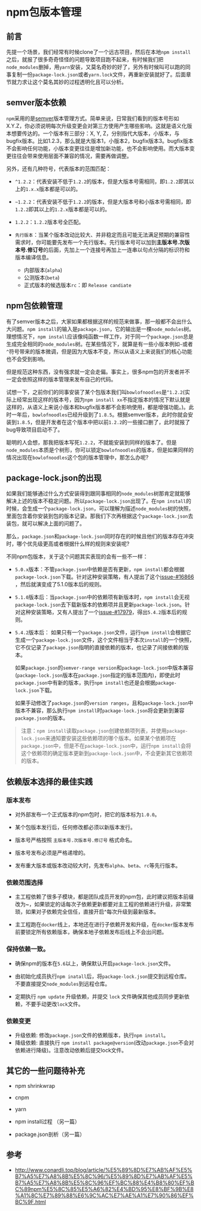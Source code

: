 # npm包版本管理

## 前言

先提一个场景，我们经常有时候clone了一个远古项目，然后在本地`npm install`之后，就报了很多奇奇怪怪的问题导致项目跑不起来，有时候我们把`node_modules`删掉，用`yarn`安装，又莫名奇妙的好了，另外有时候叫可以跑的同事复制一份`package-lock.json`或者`yarn.lock`文件，再重新安装就好了。后面章节就力求让这个莫名其妙的过程透明化且可以分析。

## semver版本依赖

`npm`采用的是[semver](https://semver.org/)版本管理方式。简单来说，日常我们看到的版本号形如X.Y.Z，你必须说明每次升级变更会对第三方使用产生哪些影响。这就是语义化版本想要传达的。一个版本有三部分：X, Y, Z，分别指代大版本，小版本，与bugfix版本。比如1.2.3，那么就是大版本1，小版本2，bugfix版本3。bugfix版本不会影响任何功能，小版本变更往往是增加新功能，也不会影响使用。而大版本变更往往会带来使用层面不兼容的情况，需要再做调整。

另外，还有几种符号，代表版本的范围匹配：

+ `^1.2.2`：代表安装不低于`1.2.2`的版本，但是大版本号需相同，即`1.2.2`即其以上的`1.x.x`版本都是可以的。

+ `~1.2.2`：代表安装不低于`1.2.2`的版本，但是大版本号和小版本号需相同，即`1.2.2`即其以上的`1.2.x`版本都是可以的。

+ `1.2.2`：`1.2.2`版本号全匹配。

+ `先行版本`：当某个版本改动比较大、并非稳定而且可能无法满足预期的兼容性需求时，你可能要先发布一个先行版本。先行版本号可以加到**主版本号.次版本号.修订号**的后面，先加上一个连接号再加上一连串以句点分隔的标识符和版本编译信息。

  + 内部版本(`alpha`)
  + 公测版本(`beta`)
  + 正式版本的候选版本`rc`：即 `Release candiate`

## npm包依赖管理

有了semver版本之后，大家如果都根据这样的规范来做事，那一般都不会出什么大问题。`npm install`的输入是`package.json`，它的输出是一棵`node_modules`树。理想情况下，`npm install`应该像纯函数一样工作，对于同一个`package.json`总是生成完全相同的`node_modules`树。在某些情况下，就算是有一些小版本例如`~`或者`^`符号带来的版本微调，但是因为大版本不变，所以从语义上来说我们的核心功能也不会受到影响。

但是规范这种东西，没有强求就一定会走偏。事实上，很多npm包的开发者并不一定会依照这样的版本管理来发布自己的代码。

试想一下，之前你们的同事安装了某个包版本我们叫`bowlofnoodles`是`^1.2.2`(实际上经常出现这样的版本号，因为`npm install xx`不指定版本的情况下默认就是这样的，从语义上来说小版本和bugfix版本都不会影响使用，都是增强功能。)。此时一年后，`bowlofnoodles`已经升级到了`1.8.5`。根据semver版本，此时你就会安装到`1.8.5`，但是开发者在这个版本中把以前`1.2.2`的一些接口删了，此时就报了bug导致项目启动不了。

聪明的人会想，那我把版本写死`1.2.2`，不就能安装到同样的版本了。但是`node_modules`本质是个树形，你可以锁定`bowlofnoodles`的版本，但是如果同样的情况出现在`bowlofnoodles`这个包的版本管理中，那怎么办呢? 

## package-lock.json的出现

如果我们能够通过什么方式安装得到跟同事相同的`node_modules`树那肯定就能够解决上述的版本不稳定问题。所以`package-lock.json`出现了。在`npm install`的时候，会生成一个`package-lock.json`，可以理解为描述`node_modules`树的快照，里面包含着你安装到包的版本记录。那我们下次再根据这个`package-lock.json`去装包，就可以解决上面的问题了。

那么，`package.json`和`package-lock.json`同时存在的时候且他们的版本存在冲突时，哪个优先级更高或者根据什么样的规则来安装呢?

不同npm包版本，关于这个问题其实表现的会有一些不一样：

+ `5.0.x`版本：不管`package.json`中依赖是否有更新，`npm install`都会根据`package-lock.json`下载。针对这种安装策略，有人提出了这个[issue-#16866](https://github.com/npm/npm/issues/16866) ，然后就演变成了5.1.0版本后的规则。
 
+ `5.1.0`版本后：当`package.json`中的依赖项有新版本时，`npm install`会无视`package-lock.json`去下载新版本的依赖项并且更新`package-lock.json`。针对这种安装策略，又有人提出了一个[issue-#17979](https://github.com/npm/npm/issues/17979)，得出`5.4.2`版本后的规则。

+ `5.4.2`版本后：
  如果只有一个`package.json`文件，运行`npm install`会根据它生成一个`package-lock.json`文件，这个文件相当于本次`install`的一个快照，它不仅记录了`package.json`指明的直接依赖的版本，也记录了间接依赖的版本。
  
  如果`package.json`的`semver-range version`和`package-lock.json`中版本兼容(`package-lock.json`版本在`package.json`指定的版本范围内)，即使此时`package.json`中有新的版本，执行`npm install`也还是会根据`package-lock.json`下载。

  如果手动修改了`package.json`的`version ranges`，且和`package-lock.json`中版本不兼容，那么执行`npm install`时`package-lock.json`将会更新到兼容`package.json`的版本。

> 注意：`npm install`读取`package.json`创建依赖项列表，并使用`package-lock.json`来通知要安装这些依赖项的哪个版本。如果某个依赖项在`package.json`中，但是不在`package-lock.json`中，运行`npm install`会将这个依赖项的确定版本更新到`package-lock.json`中，不会更新其它依赖项的版本。

## 依赖版本选择的最佳实践

### 版本发布

+ 对外部发布一个正式版本的npm包时，把它的版本标为`1.0.0`。

+ 某个包版本发行后，任何修改都必须以新版本发行。

+ 版本号严格按照 `主版本号.次版本号.修订号` 格式命名。

+ 版本号发布必须是严格递增的。

+ 发布重大版本或版本改动较大时，先发布`alpha`、`beta`、`rc`等先行版本。

### 依赖范围选择

+ 主工程依赖了很多子模块，都是团队成员开发的npm包，此时建议把版本前缀改为~，如果锁定的话每次子依赖更新都要对主工程的依赖进行升级，非常繁琐，如果对子依赖完全信任，直接开启^每次升级到最新版本。

+ 主工程跑在`docker`线上，本地还在进行子依赖开发和升级，在`docker`版本发布前要锁定所有依赖版本，确保本地子依赖发布后线上不会出问题。

### 保持依赖一致。

+ 确保npm的版本在`5.6`以上，确保默认开启`package-lock.json`文件。

+ 由初始化成员执行`npm inatall`后，将`package-lock.json`提交到远程仓库。不要直接提交`node_modules`到远程仓库。

+ 定期执行 `npm update` 升级依赖，并提交 `lock` 文件确保其他成员同步更新依赖，不要手动更改`lock`文件。


### 依赖变更

+ 升级依赖: 修改`package.json`文件的依赖版本，执行`npm install`。
+ 降级依赖: 直接执行 `npm install package@version`(改动`package.json`不会对依赖进行降级)。注意改动依赖后提交lock文件。

## 其它的一些问题待补充
+ npm shrinkwrap
+ cnpm
+ yarn

+ npm install过程 （另一篇）
+ package.json剖析（另一篇）

## 参考

[comment]: 这位大佬很完整的写了全部的东西，tql
+ <http://www.conardli.top/blog/article/%E5%89%8D%E7%AB%AF%E5%B7%A5%E7%A8%8B%E5%8C%96/%E5%89%8D%E7%AB%AF%E5%B7%A5%E7%A8%8B%E5%8C%96%EF%BC%88%E4%B8%80%EF%BC%89npm%E5%8C%85%E5%A6%82%E4%BD%95%E8%BF%9B%E8%A1%8C%E7%89%88%E6%9C%AC%E7%AE%A1%E7%90%86%EF%BC%9F.html>


